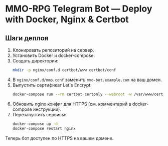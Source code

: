# MMO-RPG Telegram Bot — Deploy with Docker, Nginx & Certbot

## Шаги деплоя

1. Клонировать репозиторий на сервер.
2. Установить Docker и docker-compose.
3. Создать директории:
   ```bash
   mkdir -p nginx/conf.d certbot/www certbot/conf
   ```
4. В `nginx/conf.d/mmo.conf` заменить `mmo-bot.example.com` на ваш домен.
5. Выпустить сертификат Let's Encrypt:
   ```bash
   docker-compose run --rm certbot certonly --webroot -w /var/www/certbot -d mmo-bot.example.com --email you@example.com --agree-tos --no-eff-email
   ```
6. Обновить nginx конфиг для HTTPS (см. комментарий в docker-compose инструкции).
7. Перезапустить сервисы:
   ```bash
   docker-compose up -d
   docker-compose restart nginx
   ```

Теперь бот доступен по HTTPS на вашем домене.
